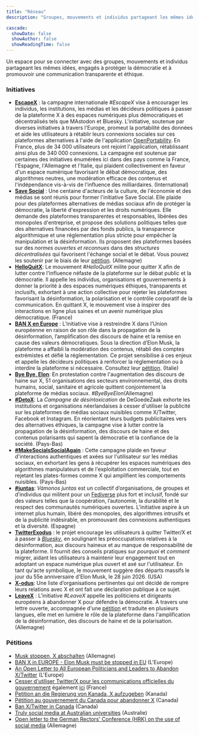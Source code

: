 ```yaml
---
title: "Réseau"
description: "Groupes, mouvements et individus partageant les mêmes idées"

cascade:
  showDate: false
  showAuthor: false
  showReadingTime: false
---
```


Un espace pour se connecter avec des groupes, mouvements et individus partageant les mêmes idées, engagés à protéger la démocratie et à promouvoir une communication transparente et éthique.

### Initiatives

* [**EscapeX**](https://fr.escape-x.org) : la campagne internationale *#EscapeX* vise à encourager les individus, les institutions, les médias et les décideurs politiques à passer de la plateforme X à des espaces numériques plus démocratiques et décentralisés tels que MAstodon et Bluesky. L'initiative, soutenue par diverses initiatives à travers l'Europe, promeut la portabilité des données et aide les utilisateurs à rétablir leurs connexions sociales sur ces plateformes alternatives à l'aide de l'application [OpenPortability](https://openportability.org/fr). En France, plus de 34 000 utilisateurs ont rejoint l'application, rétablissant ainsi plus de 340 000 connexions. La campagne est soutenue par certaines des initiatives énumérées ici dans des pays comme la France, l'Espagne, l'Allemagne et l'Italie, qui plaident collectivement en faveur d'un espace numérique favorisant le débat démocratique, des algorithmes neutres, une modération efficace des contenus et l'indépendance vis-à-vis de l'influence des milliardaires. (International)
* [**Save Social**](https://savesocial.eu/en) : Une centaine d'acteurs de la culture, de l'économie et des médias se sont réunis pour former l'initiative Save Social. Elle plaide pour des plateformes alternatives de médias sociaux afin de protéger la démocratie, la liberté d'expression et les droits numériques. Elle demande des plateformes transparentes et responsables, libérées des monopoles d'entreprise, et propose des solutions politiques telles que des alternatives financées par des fonds publics, la transparence algorithmique et une réglementation plus stricte pour empêcher la manipulation et la désinformation. Ils proposent des plateformes basées sur des *normes ouvertes et reconnues* dans des *structures décentralisées* qui favorisent l'échange social et le débat. Vous pouvez les soutenir par le biais de leur [pétition](https://weact.campact.de/petitions/save-social-soziale-netzwerke-als-demokratische-kraft-retten). (Allemagne)
* [**HelloQuitX**](https://www.helloquitx.com): Le mouvement *#HelloQuitX* milite pour quitter X afin de lutter contre l'influence néfaste de la plateforme sur le débat public et la démocratie. Il appelle les individus, organisations et gouvernements à donner la priorité à des espaces numériques éthiques, transparents et inclusifs, exhortant à une action collective pour rejeter les plateformes favorisant la désinformation, la polarisation et le contrôle corporatif de la communication. En quittant X, le mouvement vise à inspirer des interactions en ligne plus saines et un avenir numérique plus démocratique. (France)
* [**BAN X en Europe**](https://ban-x-in.eu) : L’initiative vise à restreindre X dans l’Union européenne en raison de son rôle dans la propagation de la désinformation, l’amplification des discours de haine et la remise en cause des valeurs démocratiques. Sous la direction d’Elon Musk, la plateforme a affaibli la modération des contenus, rétabli des comptes extrémistes et défié la réglementation. Ce projet sensibilise à ces enjeux et appelle les décideurs politiques à renforcer la réglementation ou à interdire la plateforme si nécessaire. Consultez leur [pétition](https://www.change.org/p/ban-x-in-europe-elon-musk-must-be-stopped-in-eu). (Italie)
* [**Bye Bye, Elon**](https://byebyeelon.de): En protestation contre l'augmentation des discours de haine sur X, 51 organisations des secteurs environnemental, des droits humains, social, sanitaire et agricole quittent conjointement la plateforme de médias sociaux. *#ByeByeElon*(Allemagne)
* [**#DetoX**](https://campagnes.degoedezaak.org/campaigns/detox): La *Campagne de désintoxication* de DeGoedeZaak exhorte les institutions et organisations néerlandaises à cesser d'utiliser la publicité sur les plateformes de médias sociaux nuisibles comme X/Twitter, Facebook et Instagram. En réorientant leurs budgets publicitaires vers des alternatives éthiques, la campagne vise à lutter contre la propagation de la désinformation, des discours de haine et des contenus polarisants qui sapent la démocratie et la confiance de la société. (Pays-Bas)
* [**#MakeSocialsSocialAgain**](https://makesocialssocialagain.nl) : Cette campagne plaide en faveur d'interactions authentiques et axées sur l'utilisateur sur les médias sociaux, en exhortant les gens à récupérer les espaces numériques des algorithmes manipulateurs et de l'exploitation commerciale, tout en rejetant les plates-formes comme X qui amplifient les comportements nuisibles. (Pays-Bas)
* [**#juntas**](https://vamonosjuntas.org): *Vámonos juntas* est un collectif d’organisations, de groupes et d’individus qui militent pour un [Fediverse](https://fr.wikipedia.org/wiki/Fediverse) plus fort et inclusif, fondé sur des valeurs telles que la coopération, l’autonomie, la durabilité et le respect des communautés numériques ouvertes. L’initiative aspire à un internet plus humain, libéré des monopoles, des algorithmes intrusifs et de la publicité indésirable, en promouvant des connexions authentiques et la diversité. (Espagne)
* [**TwitterExodus**](https://www.twitterexodus.org) : le projet encourage les utilisateurs à quitter Twitter/X et à passer à [_Bluesky_](https://bsky.app/profile/thetwitterexodus.bsky.social), en soulignant les préoccupations relatives à la désinformation, aux discours haineux et au manque de responsabilité de la plateforme. Il fournit des conseils pratiques sur *pourquoi* et *comment* migrer, aidant les utilisateurs à maintenir leur engagement tout en adoptant un espace numérique plus ouvert et axé sur l'utilisateur. En tant qu'acte symbolique, le mouvement suggère des départs massifs le jour du 55e anniversaire d'Elon Musk, le 28 juin 2026. (USA)
* [**X-odus**](https://github.com/ccamara/X-odus): Une liste d’organisations pertinentes qui ont décidé de rompre leurs relations avec X et ont fait une déclaration publique à ce sujet.
* [**LeaveX**](/about) : L’initiative *#LeaveX* appelle les politiciens et dirigeants européens à abandonner X pour défendre la démocratie. À travers une lettre ouverte, accompagnée d'une [pétition](https://openpetition.eu/leavex) et traduite en plusieurs langues, elle met en lumière le rôle de la plateforme dans l'amplification de la désinformation, des discours de haine et de la polarisation. (Allemagne)

### Pétitions
* [Musk stoppen, X abschalten](https://aktion.campact.de/weact/musk-stoppen/teilnehmen?bucket=20250109-waeb-hv-elon-musk-stoppen-aktive-abos) (Allemagne)
* [BAN X in EUROPE - Elon Musk must be stopped in EU](https://www.change.org/p/ban-x-in-europe-elon-musk-must-be-stopped-in-eu) (L'Europe)
* [An Open Letter to All European Politicians and Leaders to Abandon X/Twitter](https://openpetition.eu/leavex) (L'Europe)
* [Cesser d'utiliser Twitter/X pour les communications officielles du gouvernement](https://politipet.fr/2610) également [ici](https://petitions.assemblee-nationale.fr/initiatives/i-2610) (France)
* [Petition an die Regierung von Kanada, X aufzugeben](https://www.ourcommons.ca/petitions/en/Petition/Details?Petition=e-5359) (Kanada)
* [Pétition au gouvernement du Canada pour abandonner X](https://www.ourcommons.ca/petitions/en/Petition/Details?Petition=e-5359) (Canada)
* [Ban X/Twitter in Canada](https://you.leadnow.ca/petitions/ban-x-twitter-in-canada) (Canada)
* [Truly social media at Australian universities](https://www.openpetition.org/au/petition/online/truly-social-media-at-australian-universities) (Australie)
* [Open letter to the German Rectors' Conference (HRK) on the use of social media](https://www.openpetition.de/petition/online/open-letter-to-the-german-rectors-conference-hrk-on-the-use-of-social-media) (Allemagne)
